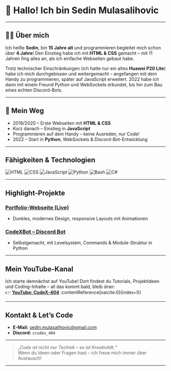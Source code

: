# 👋 Hallo! Ich bin Sedin Mulasalihovic

---

## 🧑‍💻 Über mich

Ich heiße **Sedin**, bin **15 Jahre alt** und programmieren begleitet mich schon über **4 Jahre**! Den Einstieg habe ich mit **HTML & CSS** gemacht – mit 11 Jahren fing alles an, als ich einfache Webseiten gebaut habe.

Trotz technischer Einschränkungen (ich hatte nur ein altes **Huawei P20 Lite**) habe ich mich durchgebissen und weitergemacht – angefangen mit dem Handy zu programmieren, später auf JavaScript erweitert. 2022 habe ich dann mit einem Freund Python und WebSockets erkundet, bis hin zum Bau eines echten Discord-Bots.

---

## 🚀 Mein Weg

- 2019/2020 – Erste Webseiten mit **HTML & CSS**
- Kurz danach – Einstieg in **JavaScript**
- Programmieren auf dem Handy – keine Ausreden, nur Code!
- 2022 – Start in **Python**, WebSockets & Discord-Bot-Entwicklung

---

##  Fähigkeiten & Technologien

![HTML](https://img.shields.io/badge/HTML-E34F26?style=flat&logo=html5&logoColor=white)
![CSS](https://img.shields.io/badge/CSS-1572B6?style=flat&logo=css3&logoColor=white)
![JavaScript](https://img.shields.io/badge/JavaScript-F7DF1E?style=flat&logo=javascript&logoColor=black)
![Python](https://img.shields.io/badge/Python-3776AB?style=flat&logo=python&logoColor=white)
![Bash](https://img.shields.io/badge/Bash-4EAA25?style=flat&logo=gnubash&logoColor=white)
![C#](https://img.shields.io/badge/CSharp-239120?style=flat&logo=csharp&logoColor=white)

---

##  Highlight-Projekte

###  [Portfolio-Webseite (Live)](https://sedin-mulasalihovic.github.io/portfolio/)
- Dunkles, modernes Design, responsive Layouts mit Animationen

###  [CodeXBot – Discord Bot](https://github.com/Sedin-Mulasalihovic/CodeXBot)
- Selbstgemacht, mit Levelsystem, Commands & Module-Struktur in Python

---

##  Mein YouTube-Kanal

Ich starte demnächst auf YouTube! Dort findest du Tutorials, Projektideen und Coding-Inhalte – all das kommt bald, bleib dran:  
👉 [**YouTube: CodeX‑404**](https://www.youtube.com/@CodeX-404-yt) :contentReference[oaicite:0]{index=0}

---

##  Kontakt & Let’s Code

- **E-Mail:** [sedin.mulasalihovic@gmail.com](mailto:sedin.mulasalihovic@gmail.com)  
- **Discord:** `ccodex_404`  

---

> _„Code ist nicht nur Technik – es ist Kreativität.“_  
Wenn du Ideen oder Fragen hast – ich freue mich immer über Austausch! 

---

